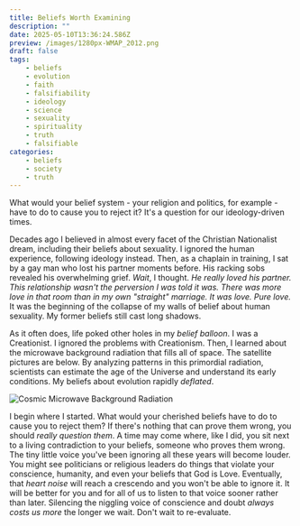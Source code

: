 ```yaml
---
title: Beliefs Worth Examining
description: ""
date: 2025-05-10T13:36:24.586Z
preview: /images/1280px-WMAP_2012.png
draft: false
tags:
    - beliefs
    - evolution
    - faith
    - falsifiability
    - ideology
    - science
    - sexuality
    - spirituality
    - truth
    - falsifiable
categories:
    - beliefs
    - society
    - truth
---
```

What would your belief system - your religion and politics, for example - have to do to cause you to reject it? It's a question for our ideology-driven times. 

Decades ago I believed in almost every facet of the Christian Nationalist dream, including their beliefs about sexuality. I ignored the human experience, following ideology instead. Then, as a chaplain in training, I sat by a gay man who lost his partner moments before. His racking sobs revealed his overwhelming grief. *Wait*, I thought. *He really loved his partner. This relationship wasn't the perversion I was told it was. There was more love in that room than in my own "straight" marriage. It was love. Pure love.* It was the beginning of the collapse of my walls of belief about human sexuality. My former beliefs still cast long shadows. 

As it often does, life poked other holes in my *belief balloon*. I was a Creationist. I ignored the problems with Creationism. Then, I learned about the microwave background radiation that fills all of space. The satellite pictures are below. By analyzing patterns in this primordial radiation, scientists can estimate the age of the Universe and understand its early conditions. My beliefs about evolution rapidly *deflated*.

![Cosmic Microwave Background Radiation](/images/Cosmic_Microwave_Background_CMB.jpeg)

I begin where I started. What would your cherished beliefs have to do to cause you to reject them? If there's nothing that can prove them wrong, you should *really question them*. A time may come where, like I did, you sit next to a living contradiction to your beliefs, someone who proves them wrong. The tiny little voice you've been ignoring all these years will become louder. You might see politicians or religious leaders do things that violate your conscience, humanity, and even your beliefs that God is Love. Eventually, that *heart noise* will reach a crescendo and you won't be able to ignore it. It will be better for you and for all of us to listen to that voice sooner rather than later. Silencing the niggling voice of conscience and doubt *always costs us more* the longer we wait. Don't wait to re-evaluate. 
 